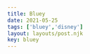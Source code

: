 ```yaml
---
title: Bluey
date: 2021-05-25
tags: ['bluey','disney']
layout: layouts/post.njk
key: bluey
---
```


